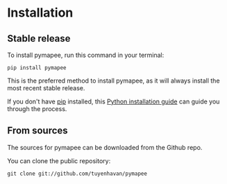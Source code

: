 # Installation

## Stable release

To install pymapee, run this command in your terminal:

```
pip install pymapee
```

This is the preferred method to install pymapee, as it will always install the most recent stable release.

If you don't have [pip](https://pip.pypa.io) installed, this [Python installation guide](http://docs.python-guide.org/en/latest/starting/installation/) can guide you through the process.

## From sources

The sources for pymapee can be downloaded from the Github repo.

You can clone the public repository:

```
git clone git://github.com/tuyenhavan/pymapee
```
